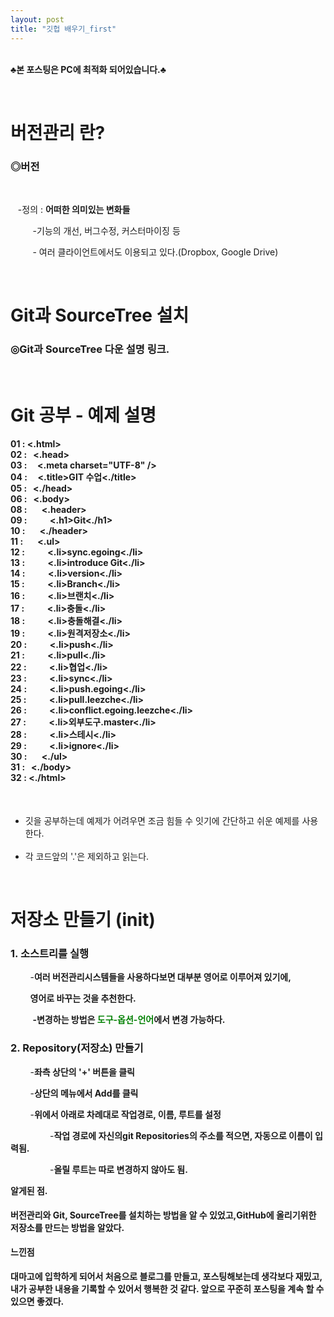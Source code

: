 ```yaml
---
layout: post
title: "깃헙 배우기_first"
---
```




<br>**♣본 포스팅은 PC에 최적화 되어있습니다.♣**





<br>
<h1>버전관리 란?</h1>




<h3>◎버전</h3>


<br>


&nbsp;&nbsp;&nbsp;-정의 : **어떠한 의미있는 변화들**

&nbsp;&nbsp;&nbsp;&nbsp;&nbsp;&nbsp;&nbsp;&nbsp; -기능의 개선, 버그수정, 커스터마이징 등

 

&nbsp;&nbsp;&nbsp;&nbsp;&nbsp;&nbsp;&nbsp;&nbsp; - 여러 클라이언트에서도 이용되고 있다.(Dropbox, Google Drive)

<br>

 <h1>Git과 SourceTree 설치</h1>



<h3>◎<a hraf="https://www.youtube.com/watch?time_continue=1&v=N_rpDCZxRCY" target="blank">Git과 SourceTree 다운 설명 링크.</a></h3>


<br>


<h1>Git 공부 - 예제 설명</h1>



<h4>

01 : <.html>
<br>
02 : &nbsp;&nbsp;<.head>
<br>
03 : &nbsp;&nbsp;&nbsp;&nbsp;<.meta charset="UTF-8" />
<br>
04 : &nbsp;&nbsp;&nbsp;&nbsp;<.title>GIT 수업<./title>
<br>
05 : &nbsp;&nbsp;<./head>
<br>
06 : &nbsp;&nbsp;<.body>
<br>
08 : &nbsp;&nbsp;&nbsp;&nbsp;&nbsp;&nbsp;<.header>
<br>
09 : &nbsp;&nbsp;&nbsp;&nbsp;&nbsp;&nbsp;&nbsp;&nbsp;&nbsp;&nbsp;<.h1>Git<./h1>
<br>
10 : &nbsp;&nbsp;&nbsp;&nbsp;&nbsp;&nbsp;<./header>
<br>
11 : &nbsp;&nbsp;&nbsp;&nbsp;&nbsp;&nbsp;<.ul>
<br>
12 : &nbsp;&nbsp;&nbsp;&nbsp;&nbsp;&nbsp;&nbsp;&nbsp;&nbsp;&nbsp;<.li>sync.egoing<./li>
<br>
13 : &nbsp;&nbsp;&nbsp;&nbsp;&nbsp;&nbsp;&nbsp;&nbsp;&nbsp;&nbsp;<.li>introduce Git<./li>
<br>
14 : &nbsp;&nbsp;&nbsp;&nbsp;&nbsp;&nbsp;&nbsp;&nbsp;&nbsp;&nbsp;<.li>version<./li>
<br>
15 : &nbsp;&nbsp;&nbsp;&nbsp;&nbsp;&nbsp;&nbsp;&nbsp;&nbsp;&nbsp;<.li>Branch<./li>
<br>
16 : &nbsp;&nbsp;&nbsp;&nbsp;&nbsp;&nbsp;&nbsp;&nbsp;&nbsp;&nbsp;<.li>브랜치<./li>
<br>
17 : &nbsp;&nbsp;&nbsp;&nbsp;&nbsp;&nbsp;&nbsp;&nbsp;&nbsp;&nbsp;<.li>충돌<./li>
<br>
18 : &nbsp;&nbsp;&nbsp;&nbsp;&nbsp;&nbsp;&nbsp;&nbsp;&nbsp;&nbsp;<.li>충돌해결<./li>
<br>
19 : &nbsp;&nbsp;&nbsp;&nbsp;&nbsp;&nbsp;&nbsp;&nbsp;&nbsp;&nbsp;<.li>원격저장소<./li>
<br>
20 : &nbsp;&nbsp;&nbsp;&nbsp;&nbsp;&nbsp;&nbsp;&nbsp;&nbsp;&nbsp;<.li>push<./li>
<br>
21 : &nbsp;&nbsp;&nbsp;&nbsp;&nbsp;&nbsp;&nbsp;&nbsp;&nbsp;&nbsp;<.li>pull<./li>
<br>
22 : &nbsp;&nbsp;&nbsp;&nbsp;&nbsp;&nbsp;&nbsp;&nbsp;&nbsp;&nbsp;<.li>협업<./li>
<br>
23 : &nbsp;&nbsp;&nbsp;&nbsp;&nbsp;&nbsp;&nbsp;&nbsp;&nbsp;&nbsp;<.li>sync<./li>
<br>
24 : &nbsp;&nbsp;&nbsp;&nbsp;&nbsp;&nbsp;&nbsp;&nbsp;&nbsp;&nbsp;<.li>push.egoing<./li>
<br>
25 : &nbsp;&nbsp;&nbsp;&nbsp;&nbsp;&nbsp;&nbsp;&nbsp;&nbsp;&nbsp;<.li>pull.leezche<./li>
<br>
26 : &nbsp;&nbsp;&nbsp;&nbsp;&nbsp;&nbsp;&nbsp;&nbsp;&nbsp;&nbsp;<.li>conflict.egoing.leezche<./li>
<br>
27 : &nbsp;&nbsp;&nbsp;&nbsp;&nbsp;&nbsp;&nbsp;&nbsp;&nbsp;&nbsp;<.li>외부도구.master<./li>
<br>
28 : &nbsp;&nbsp;&nbsp;&nbsp;&nbsp;&nbsp;&nbsp;&nbsp;&nbsp;&nbsp;<.li>스테시<./li>
<br>
29 : &nbsp;&nbsp;&nbsp;&nbsp;&nbsp;&nbsp;&nbsp;&nbsp;&nbsp;&nbsp;<.li>ignore<./li>
<br>
30 : &nbsp;&nbsp;&nbsp;&nbsp;&nbsp;&nbsp;<./ul>
<br>
31 : &nbsp;&nbsp;<./body>
<br>
32 : <./html>

</h4>

<br>
<ul>
 <li>깃을 공부하는데 예제가 어려우면 조금 힘들 수 잇기에 간단하고 쉬운 예제를 사용한다.</li>

<br>

<li>각 코드앞의 '.'은 제외하고 읽는다.</li>
</ul>

<br>

<h1>저장소 만들기 (init)</h1>



<h3>1. 소스트리를 실행</h3>



&nbsp;&nbsp;&nbsp;&nbsp;&nbsp;&nbsp;&nbsp;&nbsp;-**여러 버전관리시스템들을 사용하다보면 대부분 영어로 이루어져 있기에,**

&nbsp;&nbsp;&nbsp;&nbsp;&nbsp;&nbsp;&nbsp;&nbsp;**영어로 바꾸는 것을 추천한다.**



&nbsp;&nbsp;&nbsp;&nbsp;&nbsp;&nbsp;&nbsp;&nbsp; **-변경하는 방법은 <font color=green>도구-옵션-언어</font>에서 변경 가능하다.**



<h3>2. Repository(저장소) 만들기</h3>



&nbsp;&nbsp;&nbsp;&nbsp;&nbsp;&nbsp;&nbsp;&nbsp;-**좌측 상단의 '+' 버튼을 클릭**

&nbsp;&nbsp;&nbsp;&nbsp;&nbsp;&nbsp;&nbsp;&nbsp;-**상단의 메뉴에서 Add를 클릭**

&nbsp;&nbsp;&nbsp;&nbsp;&nbsp;&nbsp;&nbsp;&nbsp;-**위에서 아래로 차례대로 작업경로, 이름, 루트를 설정**

&nbsp;&nbsp;&nbsp;&nbsp;&nbsp;&nbsp;&nbsp;&nbsp;&nbsp;&nbsp;&nbsp;&nbsp;&nbsp;&nbsp;&nbsp;&nbsp;-**작업 경로에 자신의git Repositories의 주소를 적으면, 자동으로 이름이 입력됨.**

&nbsp;&nbsp;&nbsp;&nbsp;&nbsp;&nbsp;&nbsp;&nbsp;&nbsp;&nbsp;&nbsp;&nbsp;&nbsp;&nbsp;&nbsp;&nbsp;-**올릴 루트는 따로 변경하지 않아도 됨.**



**<a hraf="https://www.youtube.com/watch?time_continue=1&v=N_rpDCZxRCY" target="blank">알게된 점.</a>**

<h4> 버전관리와 Git, SourceTree를 설치하는 방법을 알 수 있었고,GitHub에 올리기위한 저장소를 만드는 방법을 알았다.</h4>



**<a hraf="https://www.youtube.com/watch?time_continue=1&v=N_rpDCZxRCY" target="blank">느낀점</a>**

<h4>대마고에 입학하게 되어서 처음으로 블로그를 만들고, 포스팅해보는데 생각보다 재밌고, 내가 공부한 내용을 기록할 수 있어서 행복한 것 같다. 앞으로 꾸준히 포스팅을 계속 할 수 있으면 좋겠다.</h4>

